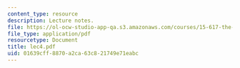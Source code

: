 ```yaml
---
content_type: resource
description: Lecture notes.
file: https://ol-ocw-studio-app-qa.s3.amazonaws.com/courses/15-617-the-law-of-corporate-finance-and-financial-markets-spring-2004/01639cff8870a2ca63c821749e71eabc_lec4.pdf
file_type: application/pdf
resourcetype: Document
title: lec4.pdf
uid: 01639cff-8870-a2ca-63c8-21749e71eabc
---
```

